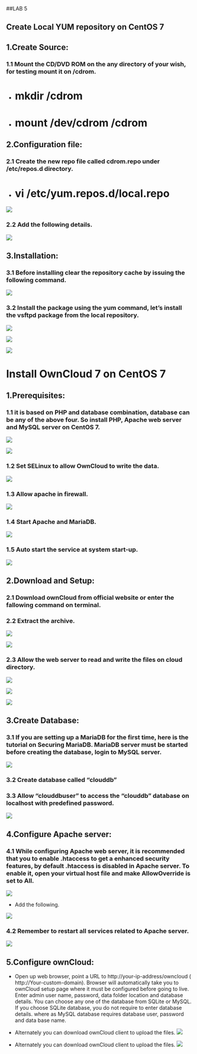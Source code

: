 ##LAB 5


## Create Local YUM repository on CentOS 7 #

## 1.Create Source: ##
### 1.1 Mount the CD/DVD ROM on the any directory of your wish, for testing mount it on /cdrom. ###


* # mkdir /cdrom 
* # mount /dev/cdrom /cdrom

## 2.Configuration file: ##
### 2.1 Create the new repo file called cdrom.repo under /etc/repos.d directory. ##

* # vi /etc/yum.repos.d/local.repo
![](https://scontent-sin1-1.xx.fbcdn.net/hphotos-xpf1/v/t1.0-9/11902285_806118416175181_6233568462655196513_n.jpg?oh=a3a0b61083b39e043f1b83995d8d34fb&oe=566A3463)
### 2.2 Add the following details. ###

![](https://scontent-sin1-1.xx.fbcdn.net/hphotos-xpa1/v/t1.0-9/1499617_813825312071158_275824266575208542_n.jpg?oh=c4fab32b72cb9f8fb0407a9bd14cab0f&oe=566D7FB7)
## 3.Installation: ##
### 3.1 Before installing clear the repository cache by issuing the following command. ###


![](https://fbcdn-sphotos-d-a.akamaihd.net/hphotos-ak-xpt1/v/t1.0-9/11891108_806118549508501_3295868242412009169_n.jpg?oh=69d4c254966e2d086419e66e80e520dd&oe=5672D522&__gda__=1446748198_35316cce8bfec456cd417871c71c0141)

### 3.2 Install the package using the yum command, let’s install the vsftpd package from the local repository. ###


![](https://fbcdn-sphotos-a-a.akamaihd.net/hphotos-ak-xlf1/v/t1.0-9/11951985_806118556175167_2806002091464304348_n.jpg?oh=263838418a2d2c8aeb553ed36025ac85&oe=567825CB&__gda__=1451108532_25509ef2685f83489e7617dbf9d44550)




![](https://scontent-sin1-1.xx.fbcdn.net/hphotos-xpt1/v/t1.0-9/11222409_806118766175146_3913017548181966489_n.jpg?oh=a6f1892e8f7496683b9f214ed5e61ab2&oe=5639E911)




![](https://scontent-sin1-1.xx.fbcdn.net/hphotos-xpf1/v/t1.0-9/11923616_806118786175144_1613458176350278080_n.jpg?oh=6795d8e97e25f252d02c255fb260c325&oe=567089FC)

# Install OwnCloud 7 on CentOS 7 #

## 1.Prerequisites: ##
### 1.1 it is based on PHP and database combination, database can be any of the above four. So install PHP, Apache web server and MySQL server on CentOS 7. ###


![](https://scontent-sin1-1.xx.fbcdn.net/hphotos-xfp1/v/t1.0-9/11914103_806118739508482_1266274103089505153_n.jpg?oh=d4f595c2782502d903a84ed2c4d76258&oe=566E22B0)




![](https://scontent-sin1-1.xx.fbcdn.net/hphotos-xpf1/v/t1.0-9/11887947_806118872841802_1269801906272980544_n.jpg?oh=3ce7d24e31922cfd23b0ea34b6233767&oe=5675741C)

### 1.2 Set SELinux to allow OwnCloud to write the data. ###



![](https://fbcdn-sphotos-g-a.akamaihd.net/hphotos-ak-xlf1/v/t1.0-9/11953170_806118916175131_2382775379921055029_n.jpg?oh=7fa88c83a0cc0543872365e2add1ab85&oe=567F6E47&__gda__=1450238008_4fd29ecd9153e838d10ed59904d60aae)
### 1.3 Allow apache in firewall. ###




![](https://fbcdn-sphotos-c-a.akamaihd.net/hphotos-ak-xfp1/v/t1.0-9/11900042_806119012841788_9185370686883375601_n.jpg?oh=988571284cfe92e3362d74315e32efe4&oe=566A4FC1&__gda__=1450311240_a8037ad36a6cc523ae70cc6d54a6c663)

### 1.4 Start Apache and MariaDB. ###



![](https://scontent-sin1-1.xx.fbcdn.net/hphotos-xfp1/v/t1.0-9/11880485_806119092841780_3856409984104122171_n.jpg?oh=af00581a5004a34ba22e1ffd3b82af27&oe=5681837C)

### 1.5 Auto start the service at system start-up. ###




![](https://scontent-sin1-1.xx.fbcdn.net/hphotos-xtf1/v/t1.0-9/10629848_806119132841776_2073701507223935729_n.jpg?oh=656d60ff0b615ea2c17c81260de8ebc8&oe=5668F8DD)

## 2.Download and Setup: ##
### 2.1 Download ownCloud from official website or enter the fallowing command on terminal. ###


### 2.2 Extract the archive. ###


![](https://fbcdn-sphotos-d-a.akamaihd.net/hphotos-ak-xpf1/v/t1.0-9/11889583_806119389508417_8689046781902882222_n.jpg?oh=f63cae3936f5fb37310484f281528a1e&oe=56389D6C&__gda__=1449529862_abbeac49b71613f24d55f39585ce01fd)







![](https://scontent-sin1-1.xx.fbcdn.net/hphotos-xfp1/v/t1.0-9/11913986_806119412841748_8773187601331277733_n.jpg?oh=b5adfe577f54040033665bcce794704a&oe=567ED599)

### 2.3 Allow the web server to read and write the files on cloud directory. ###



![](https://scontent-sin1-1.xx.fbcdn.net/hphotos-xpf1/v/t1.0-9/11892017_806119356175087_5466025860009396505_n.jpg?oh=78fe6f2b9397dd9f6e3a9d6f8645bd3f&oe=56762E88)




![](https://scontent-sin1-1.xx.fbcdn.net/hphotos-xtp1/v/t1.0-9/11947498_806119556175067_8127624608695454968_n.jpg?oh=2a9b338ee3576d313080217032a441fb&oe=567E164A)




![](https://scontent-sin1-1.xx.fbcdn.net/hphotos-xpf1/v/t1.0-9/11885332_806119596175063_8326478995585813781_n.jpg?oh=756c868f4643eeedee7e21644fb4fa3a&oe=5672699D)

## 3.Create Database: ##
### 3.1 If you are setting up a MariaDB for the first time, here is the tutorial on Securing MariaDB.  MariaDB server must be started before creating the database, login to MySQL server. ###

![](https://scontent-sin1-1.xx.fbcdn.net/hphotos-xpf1/v/t1.0-9/11915762_806119606175062_3560734186956330350_n.jpg?oh=8afa6bbd05aea4425bfb6cd0e7a2291a&oe=567EB41B)
### 3.2 Create database called “clouddb” ###
### 3.3 Allow “clouddbuser” to access the “clouddb” database on localhost with predefined password. ###



![](https://scontent-sin1-1.xx.fbcdn.net/hphotos-xap1/v/t1.0-9/11949346_806119662841723_234316384189116888_n.jpg?oh=9e78f447177b3231d97c1f87cf0e45a9&oe=567ED793)

## 4.Configure Apache server: ##
### 4.1 While configuring Apache web server, it is recommended that you to enable .htaccess to get a enhanced security features, by default .htaccess is disabled in Apache server. To enable it, open your virtual host file and make AllowOverride is set to All. ###







![](https://scontent-sin1-1.xx.fbcdn.net/hphotos-xfl1/v/t1.0-9/11954754_806119799508376_5074842529370724278_n.jpg?oh=27dbde4a6bfaba64d5587d53a6a1e091&oe=566AA694)

* Add the following.

![](https://scontent-sin1-1.xx.fbcdn.net/hphotos-xfp1/v/t1.0-9/11899747_806120002841689_1928204457519798057_n.jpg?oh=4da2de853dab9d42e5eda85a6bb5fde0&oe=5680437D)
### 4.2 Remember to restart all services related to Apache server. ###

![](https://fbcdn-sphotos-h-a.akamaihd.net/hphotos-ak-xfp1/v/t1.0-9/11902452_806120042841685_4229404238293265990_n.jpg?oh=4dfa413ce27375f10566d6d41a3782f7&oe=567AD253&__gda__=1451108826_77dda75111c47e0e9df7047d067ceefb)
## 5.Configure ownCloud: ##

* Open up web browser, point a URL to http://your-ip-address/owncloud ( http://Your-custom-domain). Browser will automatically take you to ownCloud setup page where it must be configured before going to live. Enter admin user name, password, data folder location and database details. You can choose any one of the database from SQLite or MySQL. If you choose SQLite database, you do not require to enter database details. where as MySQL database requires database user, password and data base name.

* Alternately you can download ownCloud client to upload the files.
![](https://scontent-sin1-1.xx.fbcdn.net/hphotos-xpf1/v/t1.0-9/11899743_806120072841682_3837671419808085099_n.jpg?oh=65417b1fbc5bfeffb439f494d4614427&oe=56668E11)

* Alternately you can download ownCloud client to upload the files.
![](https://scontent-sin1-1.xx.fbcdn.net/hphotos-xfp1/v/t1.0-9/11904693_806120112841678_4844633882914781596_n.jpg?oh=e84d4cd229b93f47336207a58a3cb654&oe=5637A70C)

